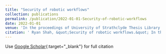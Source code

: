 ```yaml
---
title: "Security of robotic workflows"
collection: publications
permalink: /publication/2022-01-01-Security-of-robotic-workflows
date: 2022-01-01
venue: 'In the proceedings of University of Strathclyde Thesis Library'
citation: ' Ryan Shah, &quot;Security of robotic workflows.&quot; In the proceedings of University of Strathclyde Thesis Library, 2022.'
---
```

Use [Google Scholar](https://scholar.google.com/scholar?q=Security+of+robotic+workflows){:target="_blank"} for full citation